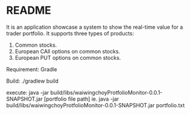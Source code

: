 # README #
It is an application showcase a system to show the real-time value for a trader portfolio. It supports three types of products:
1. Common stocks.
2. European CAll options on common stocks.
3. European PUT options on common stocks.

Requirement:
Gradle

Build:
./gradlew build

execute:
java -jar build/libs/waiwingchoyProtfolioMonitor-0.0.1-SNAPSHOT.jar [portfolio file path]
ie. java -jar build/libs/waiwingchoyProtfolioMonitor-0.0.1-SNAPSHOT.jar portfolio.txt

